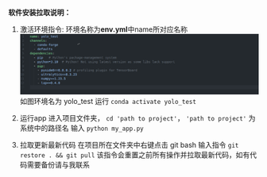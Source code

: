 **软件安装拉取说明：**

1. 激活环境指令:
环境名称为**env.yml**中name所对应名称
![alt text](image.png)
如图环境名为 yolo_test
运行 `conda activate yolo_test`

2. 运行app
进入项目文件夹， `cd 'path to project'`， `'path to project'` 为系统中的路径名
输入 `python my_app.py`

3. 拉取更新最新代码
在项目所在文件夹中右键点击 git bash
输入指令 `git restore . && git pull`
该指令会重置之前所有操作并拉取最新代码，如有代码需要备份请与我联系
